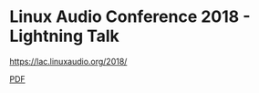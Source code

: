 Linux Audio Conference 2018 - Lightning Talk
============================================

https://lac.linuxaudio.org/2018/

[PDF](https://github.com/SoundScapeRenderer/LAC2018-SSR-Lightning-Talk/releases/download/1.0/LAC2018-SSR-Lightning-Talk.pdf)
